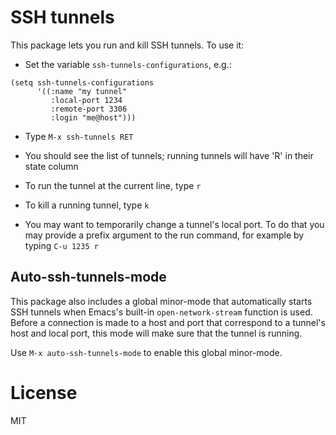 # SSH tunnels

This package lets you run and kill SSH tunnels.  To use it:

- Set the variable `ssh-tunnels-configurations`, e.g.:

```emacs-lisp
(setq ssh-tunnels-configurations
      '((:name "my tunnel"
         :local-port 1234
         :remote-port 3306
         :login "me@host")))
```

- Type `M-x ssh-tunnels RET`

- You should see the list of tunnels; running tunnels will have 'R'
  in their state column

- To run the tunnel at the current line, type `r`

- To kill a running tunnel, type `k`

- You may want to temporarily change a tunnel's local port.  To do
  that you may provide a prefix argument to the run command, for
  example by typing `C-u 1235 r`

## Auto-ssh-tunnels-mode

This package also includes a global minor-mode that automatically
starts SSH tunnels when Emacs's built-in `open-network-stream`
function is used.  Before a connection is made to a host and port that
correspond to a tunnel's host and local port, this mode will make sure
that the tunnel is running.

Use `M-x auto-ssh-tunnels-mode` to enable this global minor-mode.

# License

MIT
